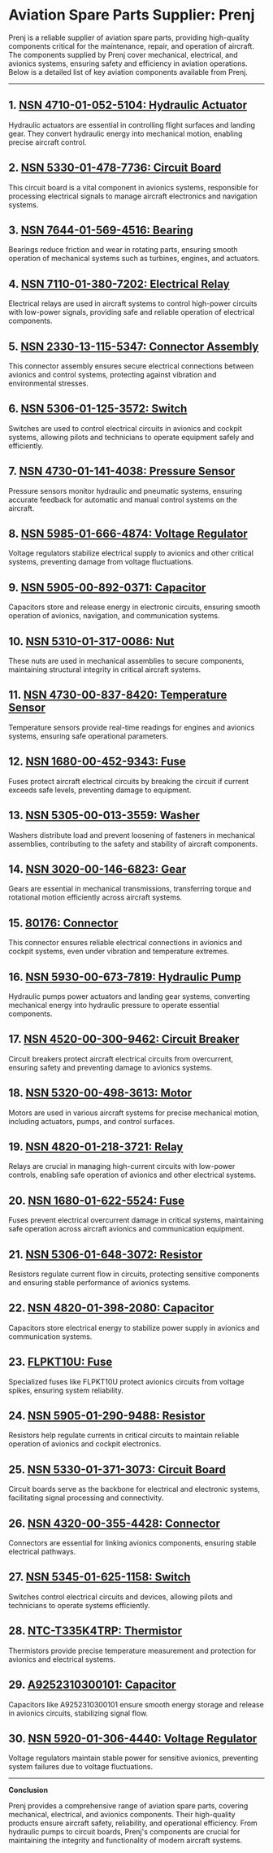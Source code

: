 # Aviation Spare Parts Supplier: Prenj

Prenj is a reliable supplier of aviation spare parts, providing high-quality components critical for the maintenance, repair, and operation of aircraft. The components supplied by Prenj cover mechanical, electrical, and avionics systems, ensuring safety and efficiency in aviation operations. Below is a detailed list of key aviation components available from Prenj.

---

## 1. [NSN 4710-01-052-5104: Hydraulic Actuator](https://www.nsnpartlookup.com/4710010525104.html)
Hydraulic actuators are essential in controlling flight surfaces and landing gear. They convert hydraulic energy into mechanical motion, enabling precise aircraft control.

## 2. [NSN 5330-01-478-7736: Circuit Board](https://www.optiultra.com/5330014787736.html)
This circuit board is a vital component in avionics systems, responsible for processing electrical signals to manage aircraft electronics and navigation systems.

## 3. [NSN 7644-01-569-4516: Bearing](https://www.k825.store/7644015694516.html)
Bearings reduce friction and wear in rotating parts, ensuring smooth operation of mechanical systems such as turbines, engines, and actuators.

## 4. [NSN 7110-01-380-7202: Electrical Relay](https://www.deltacheb.com/7110013807202.html)
Electrical relays are used in aircraft systems to control high-power circuits with low-power signals, providing safe and reliable operation of electrical components.

## 5. [NSN 2330-13-115-5347: Connector Assembly](https://www.optiultra.com/2330131155347.html)
This connector assembly ensures secure electrical connections between avionics and control systems, protecting against vibration and environmental stresses.

## 6. [NSN 5306-01-125-3572: Switch](https://www.partsprohub.com/5306011253572.html)
Switches are used to control electrical circuits in avionics and cockpit systems, allowing pilots and technicians to operate equipment safely and efficiently.

## 7. [NSN 4730-01-141-4038: Pressure Sensor](https://www.optiaero.com/4730011414038.html)
Pressure sensors monitor hydraulic and pneumatic systems, ensuring accurate feedback for automatic and manual control systems on the aircraft.

## 8. [NSN 5985-01-666-4874: Voltage Regulator](https://www.skyhighparts.com/5985016664874.html)
Voltage regulators stabilize electrical supply to avionics and other critical systems, preventing damage from voltage fluctuations.

## 9. [NSN 5905-00-892-0371: Capacitor](https://www.partsprohub.com/5905008920371.html)
Capacitors store and release energy in electronic circuits, ensuring smooth operation of avionics, navigation, and communication systems.

## 10. [NSN 5310-01-317-0086: Nut](https://www.optiultra.com/5310013170086.html)
These nuts are used in mechanical assemblies to secure components, maintaining structural integrity in critical aircraft systems.

## 11. [NSN 4730-00-837-8420: Temperature Sensor](https://www.optiaero.com/4730008378420.html)
Temperature sensors provide real-time readings for engines and avionics systems, ensuring safe operational parameters.

## 12. [NSN 1680-00-452-9343: Fuse](https://www.optiaero.com/1680004529343.html)
Fuses protect aircraft electrical circuits by breaking the circuit if current exceeds safe levels, preventing damage to equipment.

## 13. [NSN 5305-00-013-3559: Washer](https://www.optiultra.com/5305000133559.html)
Washers distribute load and prevent loosening of fasteners in mechanical assemblies, contributing to the safety and stability of aircraft components.

## 14. [NSN 3020-00-146-6823: Gear](https://www.optiaero.com/3020001466823.html)
Gears are essential in mechanical transmissions, transferring torque and rotational motion efficiently across aircraft systems.

## 15. [80176: Connector](https://www.partsquotehub.org/80176.html)
This connector ensures reliable electrical connections in avionics and cockpit systems, even under vibration and temperature extremes.

## 16. [NSN 5930-00-673-7819: Hydraulic Pump](https://www.nsnpartlookup.com/5930006737819.html)
Hydraulic pumps power actuators and landing gear systems, converting mechanical energy into hydraulic pressure to operate essential components.

## 17. [NSN 4520-00-300-9462: Circuit Breaker](https://www.deltacheb.com/4520003009462.html)
Circuit breakers protect aircraft electrical circuits from overcurrent, ensuring safety and preventing damage to avionics systems.

## 18. [NSN 5320-00-498-3613: Motor](https://www.optiaero.com/5320004983613.html)
Motors are used in various aircraft systems for precise mechanical motion, including actuators, pumps, and control surfaces.

## 19. [NSN 4820-01-218-3721: Relay](https://www.777connect.com/4820012183721.html)
Relays are crucial in managing high-current circuits with low-power controls, enabling safe operation of avionics and other electrical systems.

## 20. [NSN 1680-01-622-5524: Fuse](https://www.skyhighparts.com/1680016225524.html)
Fuses prevent electrical overcurrent damage in critical systems, maintaining safe operation across aircraft avionics and communication equipment.

## 21. [NSN 5306-01-648-3072: Resistor](https://www.skyhighparts.com/5306016483072.html)
Resistors regulate current flow in circuits, protecting sensitive components and ensuring stable performance of avionics systems.

## 22. [NSN 4820-01-398-2080: Capacitor](https://www.getaquote.store/4820013982080.html)
Capacitors store electrical energy to stabilize power supply in avionics and communication systems.

## 23. [FLPKT10U: Fuse](https://www.partsquote.org/FLPKT10U.html)
Specialized fuses like FLPKT10U protect avionics circuits from voltage spikes, ensuring system reliability.

## 24. [NSN 5905-01-290-9488: Resistor](https://www.k825.store/5905012909488.html)
Resistors help regulate currents in critical circuits to maintain reliable operation of avionics and cockpit electronics.

## 25. [NSN 5330-01-371-3073: Circuit Board](https://www.optiultra.com/5330013713073.html)
Circuit boards serve as the backbone for electrical and electronic systems, facilitating signal processing and connectivity.

## 26. [NSN 4320-00-355-4428: Connector](https://www.getaquote.store/4320003554428.html)
Connectors are essential for linking avionics components, ensuring stable electrical pathways.

## 27. [NSN 5345-01-625-1158: Switch](https://www.getaquote.store/5345016251158.html)
Switches control electrical circuits and devices, allowing pilots and technicians to operate systems efficiently.

## 28. [NTC-T335K4TRP: Thermistor](https://www.partsquote.org/NTC-T335K4TRP.html)
Thermistors provide precise temperature measurement and protection for avionics and electrical systems.

## 29. [A9252310300101: Capacitor](https://www.partsquotehub.org/A9252310300101.html)
Capacitors like A9252310300101 ensure smooth energy storage and release in avionics circuits, stabilizing signal flow.

## 30. [NSN 5920-01-306-4440: Voltage Regulator](https://www.buybestonlineproductoffers.com/5920013064440.html)
Voltage regulators maintain stable power for sensitive avionics, preventing system failures due to voltage fluctuations.

---

**Conclusion**

Prenj provides a comprehensive range of aviation spare parts, covering mechanical, electrical, and avionics components. Their high-quality products ensure aircraft safety, reliability, and operational efficiency. From hydraulic pumps to circuit boards, Prenj's components are crucial for maintaining the integrity and functionality of modern aircraft systems.
